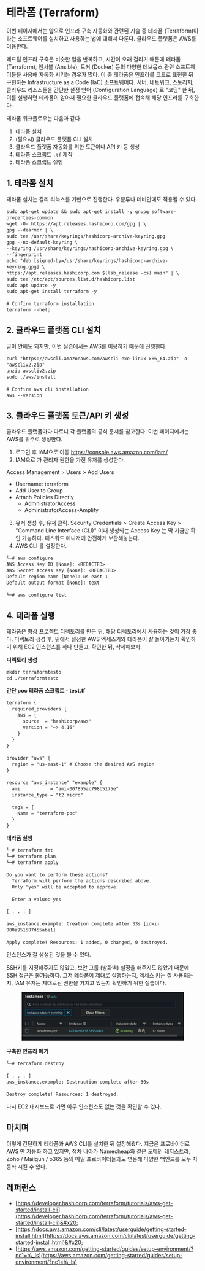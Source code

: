 # 테라폼 (Terraform)

이번 페이지에서는 앞으로 인프라 구축 자동화와 관련된 기술 중 테라폼 (Terraform)이라는 소프트웨어를 설치하고 사용하는 법에 대해서 다룬다. 클라우드 플랫폼은 AWS를 이용한다.

레드팀 인프라 구축은 비슷한 일을 반복하고, 시간이 오래 걸리기 때문에 테라폼 (Terraform), 엔서블 (Ansible), 도커 (Docker) 등의 다양한 데브옵스 관련 소프트웨어들을 사용해 자동화 시키는 경우가 많다. 이 중 테라폼은 인프라를 코드로 표현한 뒤 구현하는 Infrastructure as a Code (IaC) 소프트웨어다. 서버, 네트워크, 스토리지, 클라우드 리소스들을 간단한 설정 언어 (Configuration Language) 로 "코딩" 한 뒤, 이를 실행하면 테라폼이 알아서 필요한 클라우드 플랫폼에 접속해 해당 인프라를 구축한다.

테라폼 워크플로우는 다음과 같다.

1. 테라폼 설치
2. (필요시) 클라우드 플랫폼 CLI 설치
3. 클라우드 플랫폼 자동화를 위한 토큰이나 API 키 등 생성
4. 테라폼 스크립트 `.tf` 제작
5. 테라폼 스크립트 실행

## 1. 테라폼 설치

테라폼 설치는 칼리 리눅스를 기반으로 진행한다. 우분투나 데비안에도 적용될 수 있다.

```
sudo apt-get update && sudo apt-get install -y gnupg software-properties-common
wget -O- https://apt.releases.hashicorp.com/gpg | \
gpg --dearmor | \
sudo tee /usr/share/keyrings/hashicorp-archive-keyring.gpg
gpg --no-default-keyring \
--keyring /usr/share/keyrings/hashicorp-archive-keyring.gpg \
--fingerprint
echo "deb [signed-by=/usr/share/keyrings/hashicorp-archive-keyring.gpg] \
https://apt.releases.hashicorp.com $(lsb_release -cs) main" | \
sudo tee /etc/apt/sources.list.d/hashicorp.list
sudo apt update -y 
sudo apt-get install terraform -y 

# Confirm terraform installation 
terraform --help 
```

## 2. 클라우드 플랫폼 CLI 설치

굳이 안해도 되지만, 이번 실습에서는 AWS를 이용하기 때문에 진행한다.

```
curl "https://awscli.amazonaws.com/awscli-exe-linux-x86_64.zip" -o "awscliv2.zip"
unzip awscliv2.zip
sudo ./aws/install

# Confirm aws cli installation  
aws --version 
```

## 3. 클라우드 플랫폼 토큰/API 키 생성

클라우드 플랫폼마다 다르니 각 플랫폼의 공식 문서를 참고한다. 이번 페이지에서는 AWS를 위주로 생성한다.&#x20;

1. 로그인 후 IAM으로 이동 https://console.aws.amazon.com/iam/
2. IAM으로 가 관리자 권한을 가진 유저를 생성한다.

Access Management > Users > Add Users

* Username: terraform
* Add User to Group
* Attach Policies Directly
  * AdmnistratorAccess
  * AdministratorAccess-Amplify

3. 유저 생성 후, 유저 클릭. Security Credentials > Create Access Key > "Command Line Interface (CLI)" 이때 생성되는 Access Key 는 딱 지금만 확인 가능하다. 패스워드 매니저에 안전하게 보관해놓는다.
4. AWS CLI 를 설정한다.

```
└─# aws configure 
AWS Access Key ID [None]: <REDACTED>                                        
AWS Secret Access Key [None]: <REDACTED>
Default region name [None]: us-east-1
Default output format [None]: text

└─# aws configure list
```

## 4. 테라폼 실행

테라폼은 항상 프로젝트 디렉토리를 만든 뒤, 해당 티렉토리에서 사용하는 것이 가장 좋다. 디렉토리 생성 후, 위에서 설정한 AWS 엑세스키와 테라폼이 잘 돌아가는지 확인하기 위해 EC2 인스턴스를 하나 만들고, 확인한 뒤, 삭제해보자.

**디렉토리 생성**

```
mkdir terraformtesto 
cd ./terraformtesto 
```

**간단 poc 테라폼 스크립트 - test.tf**&#x20;

```
terraform {
  required_providers {
    aws = {
      source  = "hashicorp/aws"
      version = "~> 4.16"
    }
  }
}

provider "aws" {
  region = "us-east-1" # Choose the desired AWS region
}

resource "aws_instance" "example" {
  ami           = "ami-007855ac798b5175e"
  instance_type = "t2.micro"

  tags = {
    Name = "terraform-poc"
  }
}

```

**테라폼 실행**

```
└─# terraform fmt 
└─# terraform plan 
└─# terraform apply 

Do you want to perform these actions?
  Terraform will perform the actions described above.
  Only 'yes' will be accepted to approve.

  Enter a value: yes

[ . . . ]

aws_instance.example: Creation complete after 33s [id=i-000a951587d55abe1]

Apply complete! Resources: 1 added, 0 changed, 0 destroyed.
```

인스턴스가 잘 생성된 것을 볼 수 있다.

SSH키를 지정해주지도 않았고, 보안 그룹 (방화벽) 설정을 해주지도 않았기 때문에 SSH 접근은 불가능하다. 그저 테라폼이 제대로 실행하는지, 엑세스 키는 잘 사용되는지, IAM 유저는 제대로된 권한을 가지고 있는지 확인하기 위한 실습이다.

<figure><img src="../../.gitbook/assets/terraform-success.PNG" alt=""><figcaption></figcaption></figure>

**구축한 인프라 폐기**

```
└─# terraform destroy 

[ . . . ] 
aws_instance.example: Destruction complete after 30s

Destroy complete! Resources: 1 destroyed.
```

다시 EC2 대시보드로 가면 아무 인스턴스도 없는 것을 확인할 수 있다.

## 마치며

이렇게 간단하게 테라폼과 AWS CLI를 설치한 뒤 설정해봤다. 지금은 프로바이더로 AWS 만 자동화 하고 있지만, 점차 나아가 Namecheap와 같은 도메인 레지스트라, Zoho / Mailgun / o365 등의 메일 프로바이더들과도 연동해 다양한 백엔드를 모두 자동화 시킬 수 있다.



## 레퍼런스&#x20;

* [https://developer.hashicorp.com/terraform/tutorials/aws-get-started/install-cli](https://developer.hashicorp.com/terraform/tutorials/aws-get-started/install-cli)&#x20;
* [https://docs.aws.amazon.com/cli/latest/userguide/getting-started-install.html](https://docs.aws.amazon.com/cli/latest/userguide/getting-started-install.html)&#x20;
* [https://aws.amazon.com/getting-started/guides/setup-environment/?nc1=h\_ls](https://aws.amazon.com/getting-started/guides/setup-environment/?nc1=h\_ls)
